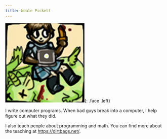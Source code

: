 ```yaml
---
title: Neale Pickett
---
```


<!--
PGP: 1024R/EA86E211    47 67 11 06 2E 6C D8 56  2A BD D7 FC C1 D2 84 BA
-->

![☺](assets/images/face.png){: .face .left}

I write computer programs.
When bad guys break into a computer,
I help figure out what they did.

I also teach people about programming and math.
You can find more about the teaching at
<https://dirtbags.net/>.
